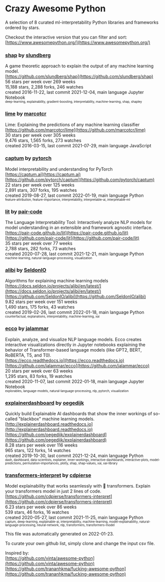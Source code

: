 # Crazy Awesome Python
A selection of 8 curated ml-interpretability Python libraries and frameworks ordered by stars.  

Checkout the interactive version that you can filter and sort: 
[https://www.awesomepython.org/](https://www.awesomepython.org/)  


### [shap](https://github.com/slundberg/shap) by [slundberg](https://github.com/slundberg)  
A game theoretic approach to explain the output of any machine learning model.  
[https://github.com/slundberg/shap](https://github.com/slundberg/shap)  
56 stars per week over 269 weeks  
15,188 stars, 2,288 forks, 246 watches  
created 2016-11-22, last commit 2021-12-04, main language Jupyter Notebook  
<sub><sup>deep-learning, explainability, gradient-boosting, interpretability, machine-learning, shap, shapley</sup></sub>


### [lime](https://github.com/marcotcr/lime) by [marcotcr](https://github.com/marcotcr)  
Lime: Explaining the predictions of any machine learning classifier  
[https://github.com/marcotcr/lime](https://github.com/marcotcr/lime)  
30 stars per week over 305 weeks  
9,476 stars, 1,565 forks, 273 watches  
created 2016-03-15, last commit 2021-07-29, main language JavaScript  


### [captum](https://github.com/pytorch/captum) by [pytorch](https://github.com/pytorch)  
Model interpretability and understanding for PyTorch  
[https://captum.ai](https://captum.ai)  
[https://github.com/pytorch/captum](https://github.com/pytorch/captum)  
22 stars per week over 125 weeks  
2,891 stars, 307 forks, 195 watches  
created 2019-08-27, last commit 2022-01-19, main language Python  
<sub><sup>feature-attribution, feature-importance, interpretability, interpretable-ai, interpretable-ml</sup></sub>


### [lit](https://github.com/pair-code/lit) by [pair-code](https://github.com/pair-code)  
The Language Interpretability Tool: Interactively analyze NLP models for model understanding in an extensible and framework agnostic interface.  
[https://pair-code.github.io/lit](https://pair-code.github.io/lit)  
[https://github.com/pair-code/lit](https://github.com/pair-code/lit)  
35 stars per week over 77 weeks  
2,788 stars, 282 forks, 73 watches  
created 2020-07-28, last commit 2021-12-21, main language Python  
<sub><sup>machine-learning, natural-language-processing, visualization</sup></sub>


### [alibi](https://github.com/SeldonIO/alibi) by [SeldonIO](https://github.com/SeldonIO)  
Algorithms for explaining machine learning models  
[https://docs.seldon.io/projects/alibi/en/latest/](https://docs.seldon.io/projects/alibi/en/latest/)  
[https://github.com/SeldonIO/alibi](https://github.com/SeldonIO/alibi)  
9.82 stars per week over 151 weeks  
1,490 stars, 175 forks, 43 watches  
created 2019-02-26, last commit 2022-01-18, main language Python  
<sub><sup>counterfactual, explanations, interpretability, machine-learning, xai</sup></sub>


### [ecco](https://github.com/jalammar/ecco) by [jalammar](https://github.com/jalammar)  
Explain, analyze, and visualize NLP language models. Ecco creates interactive visualizations directly in Jupyter notebooks explaining the behavior of Transformer-based language models (like GPT2, BERT, RoBERTA, T5, and T0).  
[https://ecco.readthedocs.io](https://ecco.readthedocs.io)  
[https://github.com/jalammar/ecco](https://github.com/jalammar/ecco)  
20 stars per week over 63 weeks  
1,295 stars, 83 forks, 19 watches  
created 2020-11-07, last commit 2022-01-18, main language Jupyter Notebook  
<sub><sup>explorables, language-models, natural-language-processing, nlp, pytorch, visualization</sup></sub>


### [explainerdashboard](https://github.com/oegedijk/explainerdashboard) by [oegedijk](https://github.com/oegedijk)  
Quickly build Explainable AI dashboards that show the inner workings of so-called "blackbox" machine learning models.  
[http://explainerdashboard.readthedocs.io](http://explainerdashboard.readthedocs.io)  
[https://github.com/oegedijk/explainerdashboard](https://github.com/oegedijk/explainerdashboard)  
8.28 stars per week over 116 weeks  
965 stars, 122 forks, 14 watches  
created 2019-10-30, last commit 2021-12-24, main language Python  
<sub><sup>dash, dashboard, data-scientists, explainer, inner-workings, interactive-dashboards, interactive-plots, model-predictions, permutation-importances, plotly, shap, shap-values, xai, xai-library</sup></sub>


### [transformers-interpret](https://github.com/cdpierse/transformers-interpret) by [cdpierse](https://github.com/cdpierse)  
Model explainability that works seamlessly with 🤗 transformers. Explain your transformers model in just 2 lines of code.   
[https://github.com/cdpierse/transformers-interpret](https://github.com/cdpierse/transformers-interpret)  
6.23 stars per week over 86 weeks  
539 stars, 46 forks, 16 watches  
created 2020-05-27, last commit 2021-11-25, main language Python  
<sub><sup>captum, deep-learning, explainable-ai, interpretability, machine-learning, model-explainability, natural-language-processing, neural-network, nlp, transformers, transformers-model</sup></sub>


This file was automatically generated on 2022-01-23.  

To curate your own github list, simply clone and change the input csv file.  

Inspired by:  
[https://github.com/vinta/awesome-python](https://github.com/vinta/awesome-python)  
[https://github.com/trananhkma/fucking-awesome-python](https://github.com/trananhkma/fucking-awesome-python)  